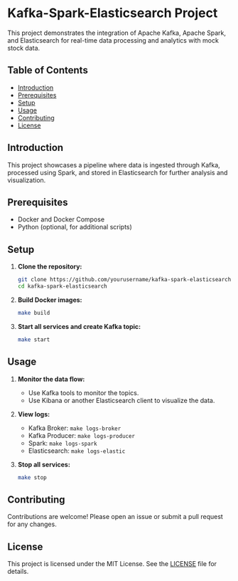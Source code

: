# Kafka-Spark-Elasticsearch Project

This project demonstrates the integration of Apache Kafka, Apache Spark, and Elasticsearch for real-time data processing and analytics with mock stock data.

## Table of Contents

- [Introduction](#introduction)
- [Prerequisites](#prerequisites)
- [Setup](#setup)
- [Usage](#usage)
- [Contributing](#contributing)
- [License](#license)

## Introduction

This project showcases a pipeline where data is ingested through Kafka, processed using Spark, and stored in Elasticsearch for further analysis and visualization.

## Prerequisites

- Docker and Docker Compose
- Python (optional, for additional scripts)

## Setup

1. **Clone the repository:**

   ```sh
   git clone https://github.com/yourusername/kafka-spark-elasticsearch.git
   cd kafka-spark-elasticsearch
   ```

2. **Build Docker images:**

   ```sh
   make build
   ```

3. **Start all services and create Kafka topic:**

   ```sh
   make start
   ```

## Usage

1. **Monitor the data flow:**
   - Use Kafka tools to monitor the topics.
   - Use Kibana or another Elasticsearch client to visualize the data.

2. **View logs:**
   - Kafka Broker: `make logs-broker`
   - Kafka Producer: `make logs-producer`
   - Spark: `make logs-spark`
   - Elasticsearch: `make logs-elastic`

3. **Stop all services:**

   ```sh
   make stop
   ```

## Contributing

Contributions are welcome! Please open an issue or submit a pull request for any changes.

## License

This project is licensed under the MIT License. See the [LICENSE](LICENSE) file for details.
